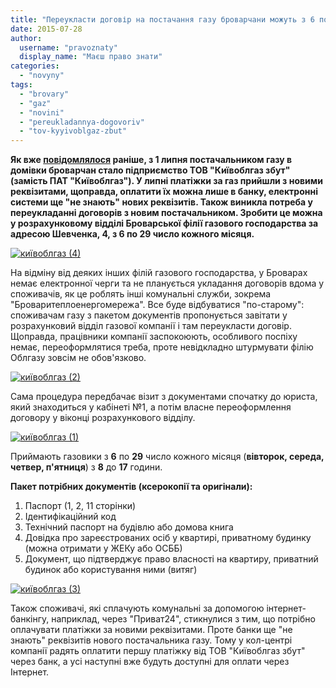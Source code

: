 ```yaml
---
title: "Переукласти договір на постачання газу броварчани можуть з 6 по 29 число кожного місяця"
date: 2015-07-28
author: 
  username: "pravoznaty"
  display_name: "Маєш право знати"
categories: 
  - "novyny"
tags: 
  - "brovary"
  - "gaz"
  - "novini"
  - "pereukladannya-dogovoriv"
  - "tov-kyyivoblgaz-zbut"
---
```


**Як вже [повідомлялося](https://mpz.brovary.org/z-1-lypnya-brovarchan-postachatyme-gazom-nova-kompaniya-dovedetsya-pereuklasty-dogovory/) раніше, з 1 липня постачальником газу в домівки броварчан стало підприємство ТОВ "Київоблгаз збут" (замість ПАТ "Київоблгаз"). У липні платіжки за газ прийшли з новими реквізитами, щоправда, оплатити їх можна лише в банку, електронні системи ще "не знають" нових реквізитів. Також виникла потреба у переукладанні договорів з новим постачальником. Зробити це можна у розрахунковому відділі Броварської філії газового господарства за адресою Шевченка, 4, з 6 по 29 число кожного місяця.**

[![київоблгаз (4)](https://mpz.brovary.org/wp-content/uploads/2015/07/kyyivoblgaz-4.jpg)](https://mpz.brovary.org/wp-content/uploads/2015/07/kyyivoblgaz-4.jpg)

На відміну від деяких інших філій газового господарства, у Броварах немає електронної черги та не планується укладання договорів вдома у споживачів, як це роблять інші комунальні служби, зокрема "Броваритеплоенергомережа". Все буде відбуватися "по-старому": споживачам газу з пакетом документів пропонується завітати у розрахунковий відділ газової компанії і там переукласти договір. Щоправда, працівники компанії заспокоюють, особливого поспіху немає, переоформлятися треба, проте невідкладно штурмувати філію Облгазу зовсім не обов'язково.

[![київоблгаз (2)](https://mpz.brovary.org/wp-content/uploads/2015/07/kyyivoblgaz-2.jpg)](https://mpz.brovary.org/wp-content/uploads/2015/07/kyyivoblgaz-2.jpg)

Сама процедура передбачає візит з документами спочатку до юриста, який знаходиться у кабінеті №1, а потім власне переоформлення договору у віконці розрахункового відділу.

[![київоблгаз (1)](https://mpz.brovary.org/wp-content/uploads/2015/07/kyyivoblgaz-1.jpg)](https://mpz.brovary.org/wp-content/uploads/2015/07/kyyivoblgaz-1.jpg)

Приймають газовики з **6** по **29** число кожного місяця (**вівторок, середа, четвер, п'ятниця**) з **8** до **17** години.

**Пакет потрібних документів (ксерокопії та оригінали):**

1. Паспорт (1, 2, 11 сторінки)
2. Ідентифікаційний код
3. Технічний паспорт на будівлю або домова книга
4. Довідка про зареєстрованих осіб у квартирі, приватному будинку (можна отримати у ЖЕКу або ОСББ)
5. Документ, що підтверджує право власності на квартиру, приватний будинок або користування ними (витяг)

[![київоблгаз (3)](https://mpz.brovary.org/wp-content/uploads/2015/07/kyyivoblgaz-3.jpg)](https://mpz.brovary.org/wp-content/uploads/2015/07/kyyivoblgaz-3.jpg)

Також споживачі, які сплачують комунальні за допомогою інтернет-банкінгу, наприклад, через "Приват24", стикнулися з тим, що потрібно оплачувати платіжки за новими реквізитами. Проте банки ще "не знають" реквізитів нового постачальника газу. Тому у кол-центрі компанії радять оплатити першу платіжку від ТОВ "Київоблгаз збут" через банк, а усі наступні вже будуть доступні для оплати через Інтернет.
